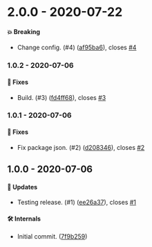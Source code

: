 # 2.0.0 - 2020-07-22

#### 💥 Breaking

- Change config. (#4) ([af95ba6](https://github.com/rajzik/az-pipelines-cli/commit/af95ba6)), closes [#4](https://github.com/rajzik/az-pipelines-cli/issues/4)

### 1.0.2 - 2020-07-06

#### 🐞 Fixes

- Build. (#3) ([fd4ff68](https://github.com/rajzik/az-pipelines-cli/commit/fd4ff68)), closes [#3](https://github.com/rajzik/az-pipelines-cli/issues/3)

### 1.0.1 - 2020-07-06

#### 🐞 Fixes

- Fix package json. (#2) ([d208346](https://github.com/rajzik/az-pipelines-cli/commit/d208346)), closes [#2](https://github.com/rajzik/az-pipelines-cli/issues/2)

## 1.0.0 - 2020-07-06

#### 🚀 Updates

- Testing release. (#1) ([ee26a37](https://github.com/rajzik/az-pipelines-cli/commit/ee26a37)), closes [#1](https://github.com/rajzik/az-pipelines-cli/issues/1)

#### 🛠 Internals

- Initial commit. ([7f9b259](https://github.com/rajzik/az-pipelines-cli/commit/7f9b259))
